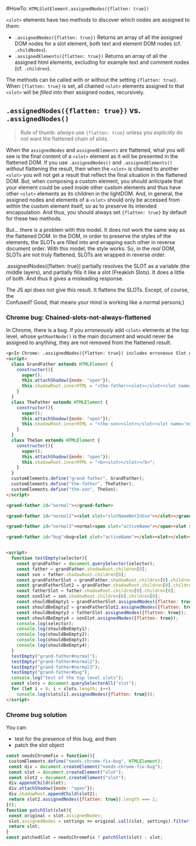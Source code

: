 #HowTo: `HTMLSlotElement.assignedNodes({flatten: true})`

`<slot>` elements have two methods to discover which nodes are assigned to them:

 * `.assignedNodes({flatten: true})` 
   Returns an array of all the assigned DOM nodes for a slot element, 
   both text and element DOM nodes (cf. `.childNodes`).
 * `.assignedElements({flatten: true})`
   Returns an array of all the assigned html elements, 
   excluding for example text and comment nodes (cf. `.children`).

The methods can be called with or without the setting `{flatten: true}`.
When `{flatten: true}` is set, all chained `<slot>` elements assigned to that `<slot>` will 
be *filled into* their assigned nodes, recursively.

## `.assignedNodes({flatten: true})` vs. `.assignedNodes()`

> Rule of thumb: *always* use `{flatten: true}` unless you 
*explicitly* do not want the flattened chain of slots.

When the `assignedNodes` and `assignedElements` are flattened, 
what you will see is the final content of a `<slot>` element 
as it will be presented in the flattened DOM. 
If you use `.assignedNodes()` and `.assignedElements()` *without* flattening the result,
then when the `<slot>` is chained to another `<slot>` you will not get a result that 
reflect the final situation in the flattened DOM.
But, when composing a custom element, you should anticipate that your element could be used 
inside other custom elements and thus have other `<slot>` elements as its children in the lightDOM.
And, in general, the assigned nodes and elements of a `<slot>` should only be accessed from within
the custom element itself, so as to preserve its intended encapsulation.
And thus, you should always set `{flatten: true}` by default for these two methods.

But... there is a problem with this model. It does not work the same way as the flattened DOM.
In the DOM, in order to preserve the styles of the elements, the SLOTs are filled into and wrapping 
each other in reverse document order. With this model, the style works. 
So, in the *real* DOM, SLOTs are not truly flattened, SLOTs are wrapped in reverse order.

.assignedNodes({flatten: true}) partially resolves the SLOT as a variable (the middle layers), and 
partially fills it like a slot (Freakish Slots). It does a little of both. 
And thus it gives a misleading response.

The JS api does not give this result. It flattens the SLOTs. Except, of course, the  
Confused? Good, that means your mind is working like a normal persons;)


### Chrome bug: Chained-slots-not-always-flattened

In Chrome, there is a bug. If you *erroneously* add `<slot>` elements at the top level, 
whose `getRootNode()` is the main document and would never be assigned to anything, 
they are not removed from the flattened result.

```html
<p>In Chrome: .assignedNodes({flatten: true}) includes erroneous Slot elements from the top document.</p>
<script>
  class GrandFather extends HTMLElement {
    constructor(){
      super();
      this.attachShadow({mode: "open"});
      this.shadowRoot.innerHTML = "<the-father><slot></slot><slot name='activeName'></slot></the-father>";
    }
  }
  class TheFather extends HTMLElement {
    constructor(){
      super();
      this.attachShadow({mode: "open"});
      this.shadowRoot.innerHTML = "<the-son><slot></slot><slot name='neverPresent'></slot></the-son>";
    }
  }
  class TheSon extends HTMLElement {
    constructor(){
      super();
      this.attachShadow({mode: "open"});
      this.shadowRoot.innerHTML = "<b><slot></slot></b>";
    }
  }
  customElements.define("grand-father", GrandFather); 
  customElements.define("the-father", TheFather); 
  customElements.define("the-son", TheSon);
</script>

<grand-father id="normal"></grand-father>

<grand-father id="normal2"><slot slot="slotNameNotInUse"></slot></grand-father>

<grand-father id="normal3">normal<span slot="activeName"></span><slot slot="someRandomNotUsedName"></slot></grand-father>

<grand-father id="bug">bug<slot slot="activeName"></slot><slot></slot></grand-father>


<script>
  function testEmpty(selector){
    const grandFather = document.querySelector(selector);
    const father = grandFather.shadowRoot.children[0];
    const son = father.shadowRoot.children[0];
    const grandFatherSlot = grandFather.shadowRoot.children[0].children[0];
    const grandFatherSlot2 = grandFather.shadowRoot.children[0].children[1];
    const fatherSlot = father.shadowRoot.children[0].children[0];
    const sonSlot = son.shadowRoot.children[0].children[0];
    const shouldBeEmpty1 = grandFatherSlot.assignedNodes({flatten: true});
    const shouldBeEmpty2 = grandFatherSlot2.assignedNodes({flatten: true});
    const shouldBeEmpty3 = fatherSlot.assignedNodes({flatten: true});
    const shouldBeEmpty4 = sonSlot.assignedNodes({flatten: true});
    console.log(selector);
    console.log(shouldBeEmpty1);
    console.log(shouldBeEmpty2);
    console.log(shouldBeEmpty3);
    console.log(shouldBeEmpty4);
  } 
  testEmpty("grand-father#normal");
  testEmpty("grand-father#normal2");
  testEmpty("grand-father#normal3");
  testEmpty("grand-father#bug");
  console.log("test of the top level slots");
  const slots = document.querySelectorAll("slot");
  for (let i = 0; i < slots.length; i++)
    console.log(slots[i].assignedNodes({flatten: true}));
</script> 
```

### Chrome bug solution 

You can:
 * test for the presence of this bug, and then 
 * patch the slot object
 
 ```javascript
const needsChromeFix = function(){
  customElements.define("needs-chrome-fix-bug", HTMLElement);
  const div = document.createElement("needs-chrome-fix-bug");
  const slot = document.createElement("slot");
  const slot2 = document.createElement("slot");
  div.appendChild(slot);
  div.attachShadow({mode: "open"});
  div.shadowRoot.appendChild(slot2);
  return slot2.assignedNodes({flatten: true}).length === 1;
}();
function patchSlot(slot){
  const original = slot.assignedNodes;
  slot.assignedNodes = settings => original.call(slot, settings).filter(n=> n.tagName !== "SLOT");
  return slot;
}
const patchedSlot = needsChromeFix ? patchSlot(slot) : slot;
```